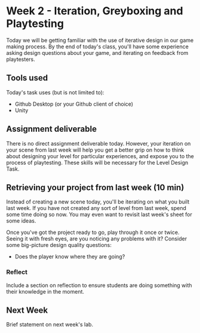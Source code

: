 # Week 2 - Iteration, Greyboxing and Playtesting
Today we will be getting familiar with the use of iterative design in our game making process. By the end of today's class, you'll have some experience asking design questions about your game, and iterating on feedback from playtesters.

## Tools used
Today's task uses (but is not limited to):

* Github Desktop (or your Github client of choice)
* Unity

## Assignment deliverable
There is no direct assignment deliverable today. However, your iteration on your scene from last week will help you get a better grip on how to think about designing your level for particular experiences, and expose you to the process of playtesting. These skills will be necessary for the Level Design Task.

## Retrieving your project from last week (10 min)
Instead of creating a new scene today, you'll be iterating on what you built last week. If you have not created any sort of level from last week, spend some time doing so now. You may even want to revisit last week's sheet for some ideas.

Once you've got the project ready to go, play through it once or twice. Seeing it with fresh eyes, are you noticing any problems with it? Consider some big-picture design quality questions:

* Does the player know where they are going?


### Reflect
Include a section on reflection to ensure students are doing something with their knowledge in the moment.

## Next Week
Brief statement on next week's lab.
